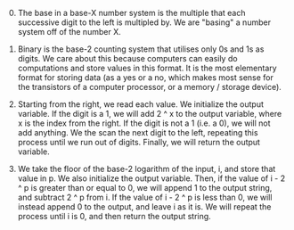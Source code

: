 0. The base in a base-X number system is the multiple that each successive digit to the left is multipled by. We are "basing" a number system off of the number X.

1. Binary is the base-2 counting system that utilises only 0s and 1s as digits. We care about this because computers can easily do computations and store values in this format. It is the most elementary format for storing data (as a yes or a no, which makes most sense for the transistors of a computer processor, or a memory / storage device).

2. Starting from the right, we read each value. We initialize the output variable. If the digit is a 1, we will add 2 ^ x to the output variable, where x is the index from the right. If the digit is not a 1 (i.e. a 0), we will not add anything. We the scan the next digit to the left, repeating this process until we run out of digits. Finally, we will return the output variable.

3. We take the floor of the base-2 logarithm of the input, i, and store that value in p. We also initialize the output variable. Then, if the value of i - 2 ^ p is greater than or equal to 0, we will append 1 to the output string, and subtract 2 ^ p from i. If the value of i - 2 ^ p is less than 0, we will instead append 0 to the output, and leave i as it is. We will repeat the process until i is 0, and then return the output string.


